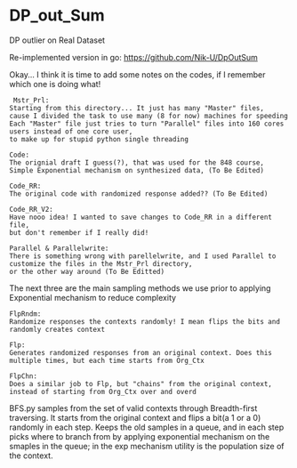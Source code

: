 # DP_out_Sum
DP outlier on Real Dataset

Re-implemented version in go: https://github.com/Nik-U/DpOutSum

Okay... I think it is time to add some notes on the codes, if I remember which one is doing what!

 	 Mstr_Prl:
    Starting from this directory... It just has many "Master" files, 
    cause I divided the task to use many (8 for now) machines for speeding
    Each "Master" file just tries to turn "Parallel" files into 160 cores users instead of one core user, 
    to make up for stupid python single threading
    
    Code:
    The orignial draft I guess(?), that was used for the 848 course,
    Simple Exponential mechanism on synthesized data, (To Be Edited)
    
    Code_RR:
    The original code with randomized response added?? (To Be Edited)
   
    Code_RR_V2:
    Have nooo idea! I wanted to save changes to Code_RR in a different file, 
    but don't remember if I really did!
   
    Parallel & Parallelwrite:
    There is something wrong with parellelwrite, and I used Parallel to customize the files in the Mstr_Prl directory,
    or the other way around (To Be Editted)
  
  The next three are the main sampling methods we use prior to applying Exponential mechanism to reduce complexity
      
    FlpRndm:
    Randomize responses the contexts randomly! I mean flips the bits and randomly creates context
  
    Flp:
    Generates randomized responses from an original context. Does this multiple times, but each time starts from Org_Ctx
    
    FlpChn:
    Does a similar job to Flp, but "chains" from the original context, instead of starting from Org_Ctx over and overd
        
BFS.py samples from the set of valid contexts through Breadth-first traversing. It starts from the original context and flips a bit(a 1 or a 0) randomly in each step. Keeps the old samples in a queue, and in each step picks where to branch from by applying exponential mechanism on the smaples in the queue; in the exp mechanism utility is the population size of the context.  
  
 
  
  
